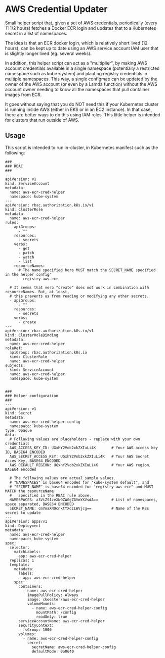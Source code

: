 # AWS Credential Updater

Small helper script that, given a set of AWS credentials,  periodically (every 11 1/2 hours) fetches
a Docker ECR login and updates that to a Kubernetes secret in a list of namespaces.

The idea is that an ECR docker login, which is relatively short lived (12 hours), can be kept up to
date using an AWS service account IAM user that is slightly longer lived (eg. several weeks).

In addition, this helper script can act as a "multiplier", by making AWS account credentials
available in a single namespace (potentially a restricted namespace such as kube-system)
and planting registry credentials in multiple namespaces. This way, a single configmap can be
updated by the owner of the AWS account (or even by a Lamda function) without the AWS account
owner needing to know all the namespaces that pull container images from ECR.

It goes without saying that you do NOT need this if your Kubernetes cluster is running inside AWS
(either in EKS or in an EC2 instance). In that case, there are better ways to do this using IAM roles.
This little helper is intended for clusters that run outside of AWS.


## Usage

This script is intended to run in-cluster, in Kubernetes manifest such as the following:

```
###
### RBAC
###
---
apiVersion: v1
kind: ServiceAccount
metadata:
  name: aws-ecr-cred-helper
  namespace: kube-system
---
apiVersion: rbac.authorization.k8s.io/v1
kind: ClusterRole
metadata:
  name: aws-ecr-cred-helper
rules:
  - apiGroups:
      - ""
    resources:
      - secrets
    verbs:
      - get
      - patch
      - watch
      - list
    resourceNames:
      # The name specified here MUST match the SECRET_NAME specified in the helper config"
      - registry-aws-ecr

  # It seems that verb "create" does not work in combination with resourceNames. But, at least,
  # this prevents us from reading or modifying any other secrets.
  - apiGroups:
      - ""
    resources:
      - secrets
    verbs:
      - create
---
apiVersion: rbac.authorization.k8s.io/v1
kind: ClusterRoleBinding
metadata:
  name: aws-ecr-cred-helper
roleRef:
  apiGroup: rbac.authorization.k8s.io
  kind: ClusterRole
  name: aws-ecr-cred-helper
subjects:
- kind: ServiceAccount
  name: aws-ecr-cred-helper
  namespace: kube-system


###
### Helper configuration
###
---
apiVersion: v1
kind: Secret
metadata:
  name: aws-ecr-cred-helper-config
  namespace: kube-system
type: Opaque
data:
  # Following values are placeholders - replace with your own credentials
  AWS_ACCESS_KEY_ID: UGxhY2Vob2xkZXIuLi4K       # Your AWS access key ID, BASE64 ENCODED
  AWS_SECRET_ACCESS_KEY: UGxhY2Vob2xkZXIuLi4K   # Your AWS Secret Acces Key, BASE64 ENCODED
  AWS_DEFAULT_REGION: UGxhY2Vob2xkZXIuLi4K      # Your AWS region, BASE64 encoded

  # The following values are actual sample values.
  # "NAMESPACES" is base64 encoded for "kube-system default", and
  # "SECRET_NAME" is base64 encoded for "registry-aws-ecr" and MUST MATCH the resourceName
  #   specified in the RBAC rule above.
  NAMESPACES: a3ViZS1zeXN0ZW0gZGVmYXVsdA==      # List of namespaces, space separated, BASE64 ENCODED
  SECRET_NAME: cmVnaXN0cnktYXdzLWVjcg==         # Name of the K8s secret to update
---
apiVersion: apps/v1
kind: Deployment
metadata:
  name: aws-ecr-cred-helper
  namespace: kube-system
spec:
  selector:
    matchLabels:
      app: aws-ecr-cred-helper
  replicas: 1
  template:
    metadata:
      labels:
        app: aws-ecr-cred-helper
    spec:
      containers:
        - name: aws-ecr-cred-helper
          imagePullPolicy: Always
          image: ckoester/aws-ecr-cred-helper
          volumeMounts:
            - name: aws-ecr-cred-helper-config
              mountPath: /config
              readOnly: true
      serviceAccountName: aws-ecr-cred-helper
      securityContext:
        fsGroup: 1000
      volumes:
        - name: aws-ecr-cred-helper-config
          secret:
            secretName: aws-ecr-cred-helper-config
            defaultMode: 0o0640
```
